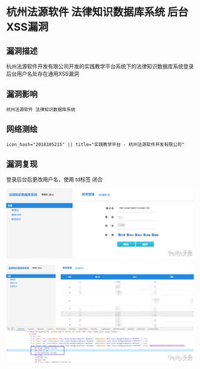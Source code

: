 # 

# 杭州法源软件 法律知识数据库系统 后台XSS漏洞

## 漏洞描述

杭州法源软件开发有限公司开发的实践教学平台系统下的法律知识数据库系统登录后台用户名处存在通用XSS漏洞

## 漏洞影响

```
杭州法源软件 法律知识数据库系统
```

## 网络测绘

```
icon_hash="2018105215" || title="实践教学平台 - 杭州法源软件开发有限公司"
```

## 漏洞复现



登录后台后更改用户名，使用 td标签 闭合



![](./images/202202101857066.png)



![](./images/202202101857457.png)

